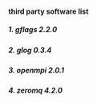#### third party software list
##### 1. gflags 2.2.0
##### 2. glog 0.3.4
##### 3. openmpi 2.0.1
##### 4. zeromq 4.2.0
